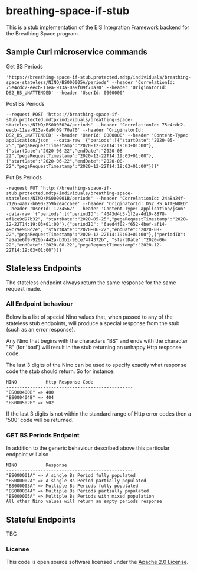# breathing-space-if-stub

This is a stub implementation of the EIS Integration Framework backend for the Breathing Space program.

## Sample Curl microservice commands

Get BS Periods

    'https://breathing-space-if-stub.protected.mdtp/individuals/breathing-space-stateless/NINO/BS000005A/periods' --header 'CorrelationId: 75e4cdc2-eecb-11ea-913a-0a9f09f70a70' --header 'OriginatorId: DS2_BS_UNATTENDED' --header 'UserId: 0000000'

Post Bs Periods

    --request POST 'https://breathing-space-if-stub.protected.mdtp/individuals/breathing-space-stateless/NINO/BS000502A/periods' --header 'CorrelationId: 75e4cdc2-eecb-11ea-913a-0a9f09f70a70' --header 'OriginatorId: DS2_BS_UNATTENDED' --header 'UserId: 0000000' --header 'Content-Type: application/json' --data-raw '{"periods":[{"startDate":"2020-05-25","pegaRequestTimestamp":"2020-12-22T14:19:03+01:00"},{"startDate":"2020-06-22","endDate":"2020-08-22","pegaRequestTimestamp":"2020-12-22T14:19:03+01:00"},{"startDate":"2020-06-22","endDate":"2020-08-22","pegaRequestTimestamp":"2020-12-22T14:19:03+01:00"}]}'

Put Bs Periods

    -request PUT 'http://breathing-space-if-stub.protected.mdtp/individuals/breathing-space-stateless/NINO/MS000001B/periods' --header 'CorrelationId: 24a8a24f-7126-4aa7-b690-259b2eaccaee' --header 'OriginatorId: DS2_BS_ATTENDED' --header 'UserId: 1234567' --header 'Content-Type: application/json' --data-raw '{"periods":[{"periodID": "4043d4b5-1f2a-4d10-8878-ef1ce9d97b32", "startDate":"2020-05-25","pegaRequestTimestamp":"2020-12-22T14:19:03+01:00"},{"periodID": "6aed4f02-f652-4bef-af14-49c79e968c2e", "startDate":"2020-06-22","endDate":"2020-08-22","pegaRequestTimestamp":"2020-12-22T14:19:03+01:00"},{"periodID": "a5a1e6f9-929b-442a-b3b1-96ce74f4372b", "startDate":"2020-06-22","endDate":"2020-08-22","pegaRequestTimestamp":"2020-12-22T14:19:03+01:00"}]}'

## Stateless Endpoints
The stateless endpoint always return the same response for the same request made.

### All Endpoint behaviour
Below is a list of special Nino values that, when passed to any of the stateless stub endpoints, will produce a special response from 
the stub (such as an error response).

Any Nino that begins with the characters "BS" and ends with the character "B" (for 'bad') will result
in the stub returning an unhappy Http response code. 

The last 3 digits of the Nino can be used to specify exactly what response code the stub should return. So
for instance:

    NINO           Http Response Code 
    ------------------------------------------------
    "BS000400B" => 400
    "BS000404B" => 404
    "BS000502B" => 502

If the last 3 digits is not within the standard range of Http error codes then a '500' code will be returned. 

### GET BS Periods Endpoint
In addition to the generic behaviour described above this particular endpoint will also    

    NINO           Response 
    ------------------------------------------------
    "BS000001A" => A single Bs Period fully populated
    "BS000002A" => A single Bs Period partially populated
    "BS000003A" => Multiple Bs Periods fully populated
    "BS000004A" => Multiple Bs Periods partially populated
    "BS000005A" => Multiple Bs Periods with mixed population
    All other Nino values will return an empty periods response

## Stateful Endpoints
TBC

### License

This code is open source software licensed under the [Apache 2.0 License]("http://www.apache.org/licenses/LICENSE-2.0.html").
